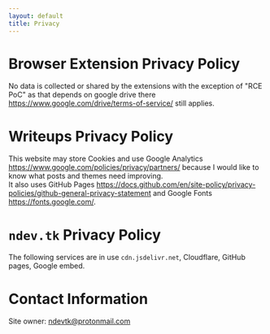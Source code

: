```yaml
---
layout: default
title: Privacy
---
```


# Browser Extension Privacy Policy
No data is collected or shared by the extensions with the exception of "RCE PoC" as that depends on google drive there <https://www.google.com/drive/terms-of-service/> still applies.

# Writeups Privacy Policy
This website may store Cookies and use Google Analytics <https://www.google.com/policies/privacy/partners/> because I would like to know what posts and themes need improving.  
It also uses GitHub Pages <https://docs.github.com/en/site-policy/privacy-policies/github-general-privacy-statement> and Google Fonts <https://fonts.google.com/>.

# `ndev.tk` Privacy Policy
The following services are in use `cdn.jsdelivr.net`, Cloudflare, GitHub pages, Google embed.

# Contact Information
Site owner: <a href="mailto:ndevtk@protonmail.com">ndevtk@protonmail.com</a>
